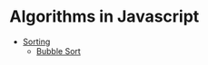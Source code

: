 # Algorithms in Javascript 

* [Sorting](src/algorithms/sorting)
    - [Bubble Sort](src/algorithms/sorting/bubble-sort)